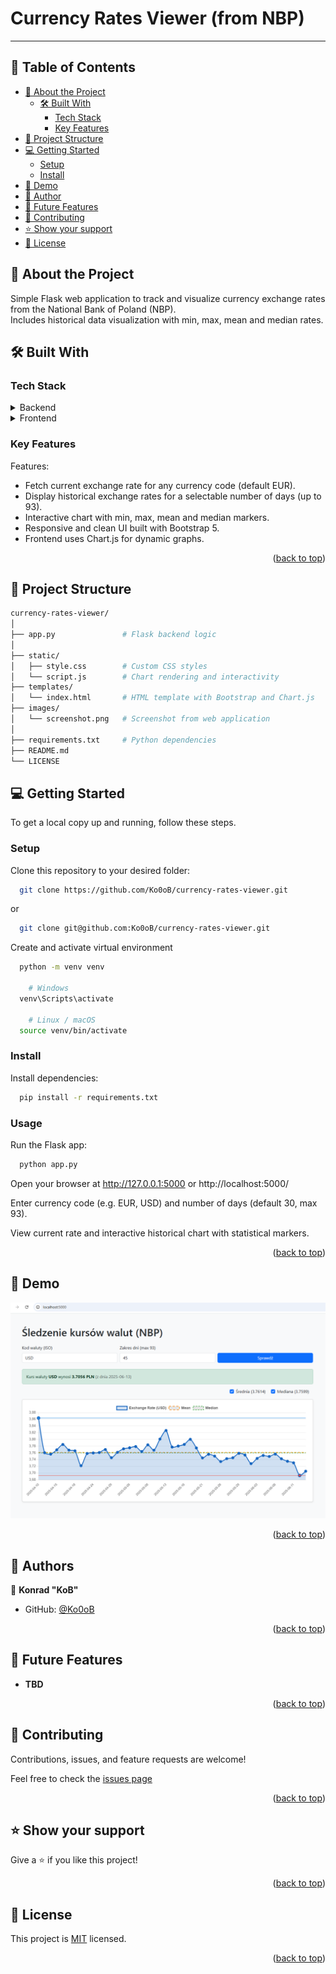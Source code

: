 # Currency Rates Viewer (from NBP)
---

<a name="readme-top"></a>
<!-- TABLE OF CONTENTS -->

## 📗 Table of Contents

- [📖 About the Project](#about-project)
  - [🛠 Built With](#built-with)
    - [Tech Stack](#tech-stack)
    - [Key Features](#key-features)
- [🧩 Project Structure](#project-structure)
- [💻 Getting Started](#getting-started)
  - [Setup](#setup)
  - [Install](#install)
- [🚀 Demo](#demo)
- [👥 Author](#author)
- [🔭 Future Features](#future-features)
- [🤝 Contributing](#contributing)
- [⭐️ Show your support](#support)
- [📝 License](#license)
<!-- - [🙏 Acknowledgements](#acknowledgements)-->

<!-- PROJECT DESCRIPTION -->
## 📖 About the Project <a name="about-project"></a>

Simple Flask web application to track and visualize currency exchange rates from the National Bank of Poland (NBP).  
Includes historical data visualization with min, max, mean and median rates.


## 🛠 Built With <a name="built-with"></a>

### Tech Stack <a name="tech-stack"></a>

<details>
  <summary>Backend</summary>
  <ul>
    <li><a href="https://www.python.org/">Phyton</a></li>
    <li><a href="https://palletsprojects.com/projects/flask">Flask</a></li>
    <li><a href="https://requests.readthedocs.io/en/latest/">Requests</a></li>
  </ul>
</details>
<details>
  <summary>Frontend</summary>
  <ul>
    <li><a href="https://www.w3.org/TR/html52/">HTML5</a></li>
    <li><a href="https://www.w3.org/Style/CSS/Overview.en.html">CSS3</a></li>
    <li><a href="https://developer.mozilla.org/en-US/docs/Web/JavaScript">JavaScript</a></li>
    <li><a href="https://www.chartjs.org/">Chart.js</a></li>
    <li><a href="https://getbootstrap.com/docs/5.3/">Bootstrap 5</a></li>
  </ul>
</details>


<!-- Features -->

### Key Features <a name="key-features"></a>

Features:

- Fetch current exchange rate for any currency code (default EUR).  
- Display historical exchange rates for a selectable number of days (up to 93).  
- Interactive chart with min, max, mean and median markers.  
- Responsive and clean UI built with Bootstrap 5.  
- Frontend uses Chart.js for dynamic graphs.

<p align="right">(<a href="#readme-top">back to top</a>)</p>


<!-- PROJECT STRUCTURE -->

## 🧩 Project Structure <a name="project-structure"></a>

```sh
currency-rates-viewer/
│
├── app.py               # Flask backend logic
│
├── static/
│   ├── style.css        # Custom CSS styles
│   └── script.js        # Chart rendering and interactivity
├── templates/
│   └── index.html       # HTML template with Bootstrap and Chart.js
├── images/
│   └── screenshot.png   # Screenshot from web application
│
├── requirements.txt     # Python dependencies
├── README.md
└── LICENSE
```

<!-- GETTING STARTED -->

## 💻 Getting Started <a name="getting-started"></a>

To get a local copy up and running, follow these steps.

### Setup
Clone this repository to your desired folder:

```sh
  git clone https://github.com/Ko0oB/currency-rates-viewer.git
```
or 
```sh
  git clone git@github.com:Ko0oB/currency-rates-viewer.git
```
Create and activate virtual environment
```sh
  python -m venv venv

    # Windows
  venv\Scripts\activate

    # Linux / macOS
  source venv/bin/activate
```

### Install
Install dependencies:
```sh
  pip install -r requirements.txt
```

### Usage
Run the Flask app:
```sh
  python app.py
```
Open your browser at http://127.0.0.1:5000 or http://localhost:5000/ 

Enter currency code (e.g. EUR, USD) and number of days (default 30, max 93).

View current rate and interactive historical chart with statistical markers.

<p align="right">(<a href="#readme-top">back to top</a>)</p>

<!-- DEMO -->

## 🚀 Demo <a name="demo"></a>

![Demo](images/screenshot.png)

<p align="right">(<a href="#readme-top">back to top</a>)</p>

<!-- AUTHORS -->

## 👥 Authors <a name="author"></a>

👤 **Konrad "KoB"**

- GitHub: [@Ko0oB](https://github.com/Ko0oB)

<p align="right">(<a href="#readme-top">back to top</a>)</p>

<!-- FUTURE FEATURES -->

## 🔭 Future Features <a name="future-features"></a>

- **TBD**

<p align="right">(<a href="#readme-top">back to top</a>)</p>

<!-- CONTRIBUTING -->

## 🤝 Contributing <a name="contributing"></a>

Contributions, issues, and feature requests are welcome!

Feel free to check the [issues page](https://github.com/Ko0oB/Sudoku/issues)

<p align="right">(<a href="#readme-top">back to top</a>)</p>

<!-- SUPPORT -->

## ⭐️ Show your support <a name="support"></a>

Give a ⭐️ if you like this project!

<p align="right">(<a href="#readme-top">back to top</a>)</p>

<!-- ACKNOWLEDGEMENTS -->
<!-- 
## 🙏 Acknowledgments <a name="acknowledgements"></a>

N/A

<p align="right">(<a href="#readme-top">back to top</a>)</p>
-->
<!-- LICENSE -->

## 📝 License <a name="license"></a>

This project is [MIT](./LICENSE) licensed.

<p align="right">(<a href="#readme-top">back to top</a>)</p>
